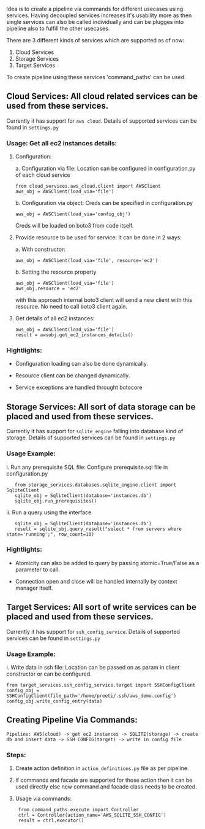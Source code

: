 Idea is to create a pipeline via commands for different usecases using services. Having decoupled services increases it's usability more as then single services can also be called individually and can be plugges into pipeline also to fulfill the other usecases. 

There are 3 different kinds of services which are supported as of now:

1. Cloud Services
2. Storage Services
3. Target Services

To create pipeline using these services 'command_paths' can be used.


## Cloud Services: All cloud related services can be used from these services.

   Currently it has support for `aws cloud`. Details of supported services can be found in `settings.py`

   ### Usage: Get all ec2 instances details:

   1. Configuration:

      a. Configuration via file: Location can be configured in configuration.py of each cloud service

          from cloud_services.aws_cloud.client import AWSClient
          aws_obj = AWSClient(load_via='file')

      b. Configuration via object: Creds can be specified in configuration.py

          aws_obj = AWSClient(load_via='config_obj')

      Creds will be loaded on boto3 from code itself.


   2. Provide resource to be used for service: It can be done in 2 ways:
   
      a. With constructor:

          aws_obj = AWSClient(load_via='file', resource='ec2')

      b. Setting the resource property

          aws_obj = AWSClient(load_via='file')
          aws_obj.resource = 'ec2'

       with this approach internal boto3 client will send a new client with this resource. No need to call boto3 client again.


   3. Get details of all ec2 instances:

          aws_obj = AWSClient(load_via='file')
          result = awsobj.get_ec2_instances_details()
              
   ### Hightlights:
      
   - Configuration loading can also be done dynamically.

   - Resource client can be changed dynamically.

   - Service exceptions are handled throught botocore



## Storage Services: All sort of data storage can be placed and used from these services.

   Currently it has support for `sqlite_engine` falling into database kind of storage. Details of supported services can be found in `settings.py`
   
   ### Usage Example: 
   
   i. Run any prerequisite SQL file: Configure prerequisite.sql file in configuration.py
   
       from storage_services.databases.sqlite_engine.client import SqliteClient
       sqlite_obj = SqliteClient(database='instances.db')
       sqlite_obj.run_prerequisites()
       
   ii. Run a query using the interface
   
       sqlite_obj = SqliteClient(database='instances.db')
       result = sqlite_obj.query_result("select * from servers where state='running';", row_count=10)
       
   ### Hightlights:
   
   - Atomicity can also be added to query by passing atomic=True/False as a parameter to call. 

   - Connection open and close will be handled internally by context manager itself.
      
      
## Target Services: All sort of write services can be placed and used from these services.

   Currently it has support for `ssh_config_service`. Details of supported services can be found in `settings.py`
   
   ### Usage Example:
   
   i. Write data in ssh file: Location can be passed on as param in client constructor or can be configured.
   
    from target_services.ssh_config_service.target import SSHConfigClient
    config_obj = SSHConfigClient(file_path='/home/preeti/.ssh/aws_demo.config')
    config_obj.write_config_entry(data)
         
         
 
 ## Creating Pipeline Via Commands:
 
    Pipeline: AWS(cloud) -> get ec2 instances -> SQLITE(storage) -> create db and insert data -> SSH CONFIG(target) -> write in config file
 
 ### Steps:
 
 1. Create action definition in `action_definitions.py` file as per pipeline.
 
 2. If commands and facade are supported for those action then it can be used directly else new command and facade class needs to be created.
 
 3. Usage via commands:
 
         from command_paths.execute import Controller
         ctrl = Controller(action_name='AWS_SQLITE_SSH_CONFIG')
         result = ctrl.executor()
      
       
   
                                   


